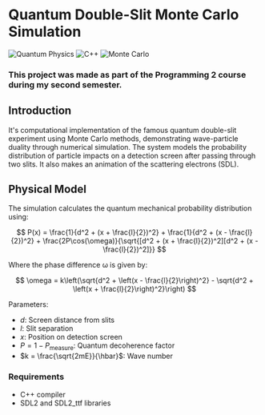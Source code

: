 # Quantum Double-Slit Monte Carlo Simulation

![Quantum Physics](https://img.shields.io/badge/Physics-Quantum-blue) 
![C++](https://img.shields.io/badge/Language-C++-orange) 
![Monte Carlo](https://img.shields.io/badge/Method-Monte_Carlo-purple)
### This project was made as part of the Programming 2 course during my second semester.

## Introduction

It's computational implementation of the famous quantum double-slit experiment using Monte Carlo methods, demonstrating wave-particle duality through numerical simulation. The system models the probability distribution of particle impacts on a detection screen after passing through two slits. It also makes an animation of the scattering electrons (SDL). 

## Physical Model

The simulation calculates the quantum mechanical probability distribution using:

$$
P(x) = \frac{1}{d^2 + (x + \frac{l}{2})^2} + \frac{1}{d^2 + (x - \frac{l}{2})^2} + \frac{2P\cos(\omega)}{\sqrt{[d^2 + (x + \frac{l}{2})^2][d^2 + (x - \frac{l}{2})^2]}}
$$

Where the phase difference ω is given by:

$$
\omega = k\left(\sqrt{d^2 + \left(x - \frac{l}{2}\right)^2} - \sqrt{d^2 + \left(x + \frac{l}{2}\right)^2}\right)
$$

Parameters:
- $d$: Screen distance from slits
- $l$: Slit separation
- $x$: Position on detection screen
- $P = 1 - P_{\text{measure}}$: Quantum decoherence factor
- $k = \frac{\sqrt{2mE}}{\hbar}$: Wave number


### Requirements
- C++ compiler
- SDL2 and SDL2_ttf libraries
